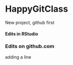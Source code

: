 # HappyGitClass
New project, github first

#### Edits in RStudio

### Edits on github.com
adding a line
